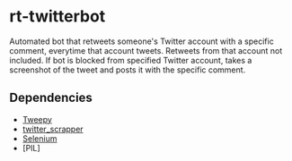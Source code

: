 # rt-twitterbot

Automated bot that retweets someone's Twitter account with a specific comment, everytime that account tweets. Retweets from that account not included.
If bot is blocked from specified Twitter account, takes a screenshot of the tweet and posts it with the specific comment.

## Dependencies
* [Tweepy](https://www.tweepy.org/)
* [twitter_scrapper](https://github.com/bisguzar/twitter-scraper)
* [Selenium](https://selenium-python.readthedocs.io/)
* [PIL]
